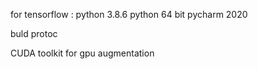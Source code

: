 for tensorflow : python 3.8.6
                 python 64 bit
                 pycharm 2020

buld protoc

CUDA toolkit for gpu augmentation